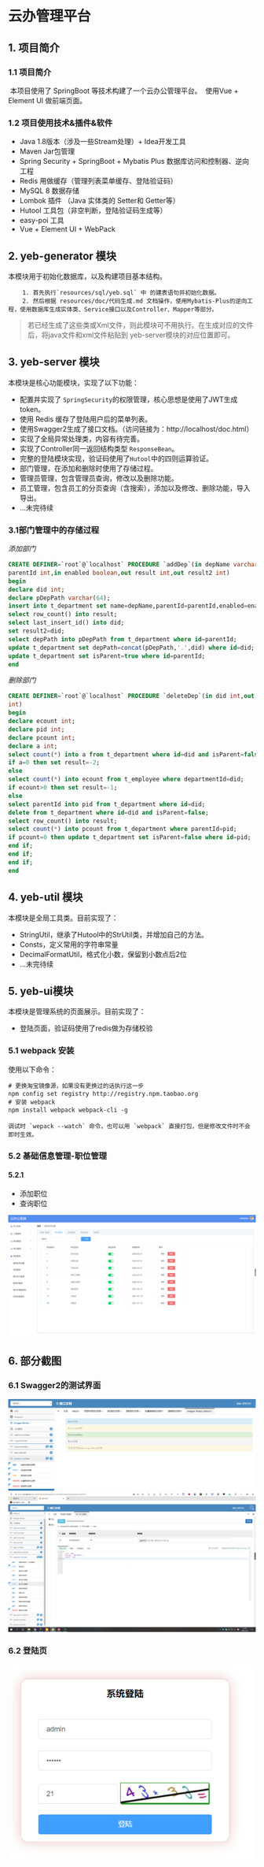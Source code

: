 # 云办管理平台
## 1. 项目简介
### 1.1 项目简介

​		本项目使用了 SpringBoot 等技术构建了一个云办公管理平台。
​        使用Vue + Element UI 做前端页面。



### 1.2 项目使用技术&插件&软件

+ Java 1.8版本（涉及一些Stream处理）+ Idea开发工具
+ Maven Jar包管理
+ Spring Security + SpringBoot + Mybatis Plus 数据库访问和控制器、逆向工程
+ Redis 用做缓存（管理列表菜单缓存、登陆验证码）
+ MySQL 8 数据存储
+ Lombok 插件 （Java 实体类的 Setter和 Getter等）
+ Hutool 工具包（非空判断，登陆验证码生成等）
+ easy-poi 工具
+ Vue + Element UI + WebPack

## 2. yeb-generator 模块

本模块用于初始化数据库，以及构建项目基本结构。

		1. 首先执行`resources/sql/yeb.sql` 中 的建表语句并初始化数据。
  		2. 然后根据 resources/doc/代码生成.md 文档操作，使用Mybatis-Plus的逆向工程，使用数据库生成实体类、Service接口以及Controller、Mapper等部分。

> 若已经生成了这些类或Xml文件，则此模块可不用执行。在生成对应的文件后，将java文件和xml文件粘贴到 yeb-server模块的对应位置即可。

## 3. yeb-server 模块

本模块是核心功能模块，实现了以下功能：

+ 配置并实现了 `SpringSecurity`的权限管理，核心思想是使用了JWT生成token。
+ 使用 Redis 缓存了登陆用户后的菜单列表。
+ 使用Swagger2生成了接口文档。（访问链接为：http://localhost/doc.html）
+ 实现了全局异常处理类，内容有待完善。
+ 实现了Controller同一返回结构类型 `ResponseBean`。
+ 完整的登陆模块实现，验证码使用了`Hutool`中的四则运算验证。
+ 部门管理，在添加和删除时使用了存储过程。
+ 管理员管理，包含管理员查询，修改以及删除功能。
+ 员工管理，包含员工的分页查询（含搜索），添加以及修改、删除功能，导入导出。
+ ...未完待续

### 3.1部门管理中的存储过程
*添加部门*
```sql
CREATE DEFINER=`root`@`localhost` PROCEDURE `addDep`(in depName varchar(32),in
parentId int,in enabled boolean,out result int,out result2 int)
begin
declare did int;
declare pDepPath varchar(64);
insert into t_department set name=depName,parentId=parentId,enabled=enabled;
select row_count() into result;
select last_insert_id() into did;
set result2=did;
select depPath into pDepPath from t_department where id=parentId;
update t_department set depPath=concat(pDepPath,'.',did) where id=did;
update t_department set isParent=true where id=parentId;
end
```

*删除部门*
```sql
CREATE DEFINER=`root`@`localhost` PROCEDURE `deleteDep`(in did int,out result
int)
begin
declare ecount int;
declare pid int;
declare pcount int;
declare a int;
select count(*) into a from t_department where id=did and isParent=false;
if a=0 then set result=-2;
else
select count(*) into ecount from t_employee where departmentId=did;
if ecount>0 then set result=-1;
else
select parentId into pid from t_department where id=did;
delete from t_department where id=did and isParent=false;
select row_count() into result;
select count(*) into pcount from t_department where parentId=pid;
if pcount=0 then update t_department set isParent=false where id=pid;
end if;
end if;
end if;
end
```


## 4. yeb-util 模块

本模块是全局工具类。目前实现了：

+ StringUtil，继承了Hutool中的StrUtil类，并增加自己的方法。
+ Consts，定义常用的字符串常量
+ DecimalFormatUtil，格式化小数，保留到小数点后2位
+ ...未完待续




## 5. yeb-ui模块

本模块是管理系统的页面展示。目前实现了：

+ 登陆页面，验证码使用了redis做为存储校验

### 5.1 webpack 安装
使用以下命令：
```text
# 更换淘宝镜像源，如果没有更换过的话执行这一步
npm config set registry http://registry.npm.taobao.org
# 安装 webpack
npm install webpack webpack-cli -g

调试时 `wepack --watch` 命令，也可以用 `webpack` 直接打包，但是修改文件时不会即时生效。
```

### 5.2 基础信息管理-职位管理
#### 5.2.1
+ 添加职位
+ 查询职位
<img src="img/pic4.png">


## 6. 部分截图

### 6.1 Swagger2的测试界面

<img src='img/pic1.png'/>

<img src='img/pic2.png'/>

### 6.2 登陆页

<img src='img/pic3.png'/>

